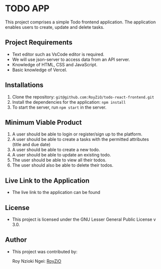 # TODO APP
This project comprises a simple  Todo frontend application. The application enables users to create, update and delete tasks. 

## Project Requirements

+ Text editor such as VsCode editor is required.
+ We will use json-server to access data from an API server.
+ Knowledge of HTML, CSS and JavaScript.
+ Basic knowledge of Vercel.

## Installations

1. Clone the repository: `git@github.com:RoyZiO/todo-react-frontend.git`
2. Install the dependencies for the application: `npm install`
3. To start the server, run `npm start` in the server. 

## Minimum Viable Product

1. A user should be able to login or register/sign up to the platform.
2. A user should be able to create a tasks with the permitted attributes (title and due date)
3. A user should be able to create a new todo.
4. A user should be able to update an existing todo.
5. The user should be able to view all their todos.
6. The user should also be able to delete their todos. 

## Live Link to the Application

+ The live link to the application can be found 

## License 

+ This project is licensed under the GNU Lesser General Public License v 3.0.


## Author

+ This project was contributed by:

    Roy Nzioki Ngei: [RoyZiO](https://github.com/RoyZiO)
